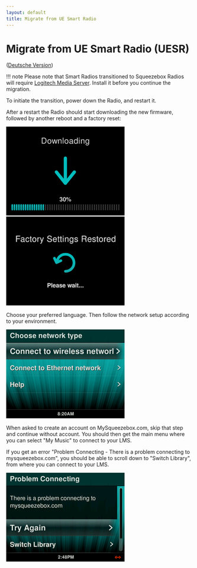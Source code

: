 ```yaml
---
layout: default
title: Migrate from UE Smart Radio
---
```


# Migrate from UE Smart Radio (UESR)

([Deutsche Version](migrate-from-uesr-de.md))

!!! note
    Please note that Smart Radios transitioned to Squeezebox Radios will require [Logitech Media Server](../getting-started/index.md)</a>. Install it before you continue the migration.

To initiate the transition, power down the Radio, and restart it.

<!-- navigate to "Advanced Settings" on your Smart Radio and scroll down to select "Switch to Squeezebox", then "Free your music".

![](assets/uesr-migration/migrate-uesr-sb.png)
![](assets/uesr-migration/migrate-uesr-sb-free.png)
-->

After a restart the Radio should start downloading the new firmware, followed by another reboot and a factory reset:

![](assets/uesr-migration/waiting-progress-download.png)
![](assets/uesr-migration/factory-restore.png)

Choose your preferred language. Then follow the network setup according to your environment.

![](assets/uesr-migration/choose-network.png)

When asked to create an account on MySqueezebox.com, skip that step and continue without account. You should then get the main menu where you can select "My Music" to connect to your LMS.

If you get an error "Problem Connecting - There is a problem connecting to mysqueezebox.com", you should be able to scroll down to "Switch Library", from where you can connect to your LMS.

![](assets/uesr-migration/problem-connecting-mysb.png)
